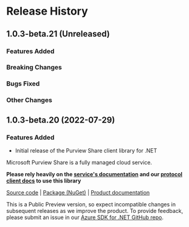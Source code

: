 # Release History

## 1.0.3-beta.21 (Unreleased)

### Features Added

### Breaking Changes

### Bugs Fixed

### Other Changes

## 1.0.3-beta.20 (2022-07-29)

### Features Added

- Initial release of the Purview Share client library for .NET

Microsoft Purview Share is a fully managed cloud service.

**Please rely heavily on the [service's documentation](https://docs.microsoft.com/azure/purview/concept-data-share) and our [protocol client docs](https://aka.ms/azsdk/net/protocol/quickstart) to use this library**

[Source code](https://azure.microsoft.com/services/purview/) | [Package (NuGet)](https://www.nuget.org/packages?q=Azure.Analytics.Purview.Share) | [Product documentation](https://docs.microsoft.com/azure/purview/concept-data-share)

This is a Public Preview version, so expect incompatible changes in subsequent releases as we improve the product. To provide feedback, please submit an issue in our [Azure SDK for .NET GitHub repo](https://github.com/Azure/azure-sdk-for-net/issues).